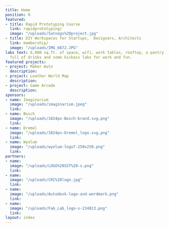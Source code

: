 ```yaml
---
title: Home
position: 0
featured:
- title: Rapid Prototyping Course
  link: rapidprototyping/
  image: "/uploads/Satnogs%20project.jpg"
- title: DIY Workspaces for Startups,  Designers, Architects
  link: membership/
  image: "/uploads/IMG_6872.JPG"
labs text: 6,000 sq.ft. of space, wifi, work tables, rooftop, a pantry with a fridge
  full of drinks and some kickass labs for work and fun.
featured projects:
- project: Maker Auto
  description: 
- project: Leather World Map
  description: 
- project: Game Arcade
  description: 
sponsors:
- name: Imaginarium
  image: "/uploads/imaginarium.jpeg"
  link: 
- name: Bosch
  image: "/uploads/1024px-Bosch-brand.svg.png"
  link: 
- name: Dremel
  image: "/uploads/1024px-Dremel_logo.svg.png"
  link: 
- name: Wyolum
  image: "/uploads/wyolum-logo7-250x250.png"
  link: 
partners:
- name: 
  image: "/uploads/LOGO%20SST%20-s.png"
  link: 
- name: 
  image: "/uploads/CRI%20logo.jpg"
  link: 
- name: 
  image: "/uploads/Autodesk-logo-and-wordmark.png"
  link: 
- name: 
  image: "/uploads/Fab_Lab_logo-s-234813.png"
  link: 
layout: index
---
```


